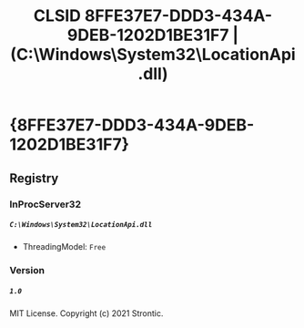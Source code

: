 ﻿---
title: "CLSID 8FFE37E7-DDD3-434A-9DEB-1202D1BE31F7 | (C:\\Windows\\System32\\LocationApi.dll)"
excerpt: What is COM-Object CLSID 8FFE37E7-DDD3-434A-9DEB-1202D1BE31F7?
---

# {8FFE37E7-DDD3-434A-9DEB-1202D1BE31F7}


## Registry


### InProcServer32

##### `C:\Windows\System32\LocationApi.dll`
* ThreadingModel: `Free`

### Version

##### `1.0`

MIT License. Copyright (c) 2021 Strontic.


